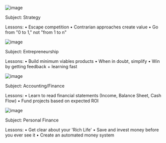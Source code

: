 ![image](https://user-images.githubusercontent.com/19508013/221007658-7857dfca-afd5-43f0-a342-00d25cac7135.png)

Subject: Strategy

Lessons: 
• Escape competition 
• Contrarian approaches create value
• Go from "0 to 1," not "from 1 to n"

![image](https://user-images.githubusercontent.com/19508013/221007478-872a074e-a0bb-4dd8-a3bf-49efb71b7bb7.png)

Subject: Entrepreneurship 

Lessons: 
• Build minimum viables products 
• When in doubt, simplify
• Win by getting feedback + learning fast

![image](https://user-images.githubusercontent.com/19508013/221007097-4d5e9733-6405-4e70-88d6-b6519eecaa7f.png)

Subject: Accounting/Finance

Lessons:
• Learn to read financial statements (Income, Balance Sheet, Cash Flow)
• Fund projects based on expected ROI

![image](https://user-images.githubusercontent.com/19508013/221010952-e4704836-09ee-4ca5-a865-1fc6c4ba1062.png)

Subject: Personal Finance

Lessons:
• Get clear about your 'Rich Life'
• Save and invest money before you ever see it
• Create an automated money system
